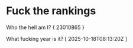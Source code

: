 # Fuck the rankings

Who the hell am I?
{ 23010865 }

What fucking year is it?
[ 2025-10-18T08:13:20Z ]
